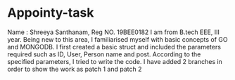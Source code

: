 # Appointy-task
Name : Shreeya Santhanam, Reg NO. 19BEE0182
I am from B.tech EEE, III year.
Being new to this area, I familiarised myself with basic concepts of GO and MONGODB.
I first created a basic struct and included the parameters required such as ID, User, Person name and post.
According to the specified parameters, I tried to write the code.
I have added 2 branches in order to show the work as patch 1 and patch 2
